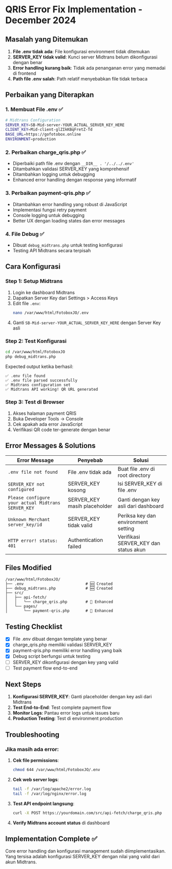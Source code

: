 # QRIS Error Fix Implementation - December 2024

## Masalah yang Ditemukan

1. **File .env tidak ada**: File konfigurasi environment tidak ditemukan
2. **SERVER_KEY tidak valid**: Kunci server Midtrans belum dikonfigurasi dengan benar
3. **Error handling kurang baik**: Tidak ada penanganan error yang memadai di frontend
4. **Path file .env salah**: Path relatif menyebabkan file tidak terbaca

## Perbaikan yang Diterapkan

### 1. Membuat File .env ✅

```bash
# Midtrans Configuration
SERVER_KEY=SB-Mid-server-YOUR_ACTUAL_SERVER_KEY_HERE
CLIENT_KEY=Mid-client-glZIkKBqFretZ-Td
BASE_URL=https://gofotobox.online
ENVIRONMENT=production
```

### 2. Perbaikan charge_qris.php ✅

- Diperbaiki path file .env dengan `__DIR__ . '/../../.env'`
- Ditambahkan validasi SERVER_KEY yang komprehensif
- Ditambahkan logging untuk debugging
- Enhanced error handling dengan response yang informatif

### 3. Perbaikan payment-qris.php ✅

- Ditambahkan error handling yang robust di JavaScript
- Implementasi fungsi retry payment
- Console logging untuk debugging
- Better UX dengan loading states dan error messages

### 4. File Debug ✅

- Dibuat `debug_midtrans.php` untuk testing konfigurasi
- Testing API Midtrans secara terpisah

## Cara Konfigurasi

### Step 1: Setup Midtrans

1. Login ke dashboard Midtrans
2. Dapatkan Server Key dari Settings > Access Keys
3. Edit file `.env`:
   ```bash
   nano /var/www/html/FotoboxJO/.env
   ```
4. Ganti `SB-Mid-server-YOUR_ACTUAL_SERVER_KEY_HERE` dengan Server Key asli

### Step 2: Test Konfigurasi

```bash
cd /var/www/html/FotoboxJO
php debug_midtrans.php
```

Expected output ketika berhasil:

```
✅ .env file found
✅ .env file parsed successfully
✅ Midtrans configuration set
✅ Midtrans API working! QR URL generated
```

### Step 3: Test di Browser

1. Akses halaman payment QRIS
2. Buka Developer Tools → Console
3. Cek apakah ada error JavaScript
4. Verifikasi QR code ter-generate dengan benar

## Error Messages & Solutions

| Error Message                                      | Penyebab                     | Solusi                                |
| -------------------------------------------------- | ---------------------------- | ------------------------------------- |
| `.env file not found`                              | File .env tidak ada          | Buat file .env di root directory      |
| `SERVER_KEY not configured`                        | SERVER_KEY kosong            | Isi SERVER_KEY di file .env           |
| `Please configure your actual Midtrans SERVER_KEY` | SERVER_KEY masih placeholder | Ganti dengan key asli dari dashboard  |
| `Unknown Merchant server_key/id`                   | SERVER_KEY tidak valid       | Periksa key dan environment setting   |
| `HTTP error! status: 401`                          | Authentication failed        | Verifikasi SERVER_KEY dan status akun |

## Files Modified

```
/var/www/html/FotoboxJO/
├── .env                           # 🆕 Created
├── debug_midtrans.php             # 🆕 Created
├── src/
│   ├── api-fetch/
│   │   └── charge_qris.php        # 🔧 Enhanced
│   └── pages/
│       └── payment-qris.php       # 🔧 Enhanced
```

## Testing Checklist

- [x] File .env dibuat dengan template yang benar
- [x] charge_qris.php memiliki validasi SERVER_KEY
- [x] payment-qris.php memiliki error handling yang baik
- [x] Debug script berfungsi untuk testing
- [ ] SERVER_KEY dikonfigurasi dengan key yang valid
- [ ] Test payment flow end-to-end

## Next Steps

1. **Konfigurasi SERVER_KEY**: Ganti placeholder dengan key asli dari Midtrans
2. **Test End-to-End**: Test complete payment flow
3. **Monitor Logs**: Pantau error logs untuk issues baru
4. **Production Testing**: Test di environment production

## Troubleshooting

### Jika masih ada error:

1. **Cek file permissions**:

   ```bash
   chmod 644 /var/www/html/FotoboxJO/.env
   ```

2. **Cek web server logs**:

   ```bash
   tail -f /var/log/apache2/error.log
   tail -f /var/log/nginx/error.log
   ```

3. **Test API endpoint langsung**:

   ```bash
   curl -X POST https://yourdomain.com/src/api-fetch/charge_qris.php
   ```

4. **Verify Midtrans account status** di dashboard

## Implementation Complete ✅

Core error handling dan konfigurasi management sudah diimplementasikan. Yang tersisa adalah konfigurasi SERVER_KEY dengan nilai yang valid dari akun Midtrans.
